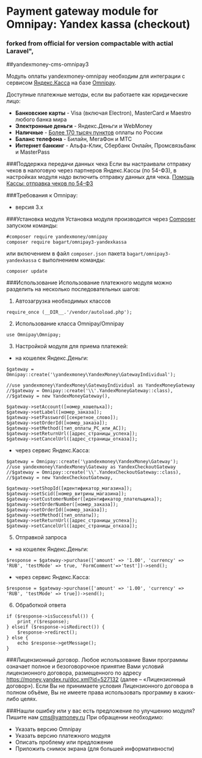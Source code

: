 # Payment gateway module for Omnipay: Yandex kassa (checkout)
### forked from official for version compactable with actial Laravel",
##yandexmoney-cms-omnipay3

Модуль оплаты yandexmoney-omnipay необходим для интеграции с сервисом [Яндекс.Касса](http://kassa.yandex.ru/) на базе [Omnipay](http://omnipay.thephpleague.com/).

 Доступные платежные методы, если вы работаете как юридические лицо:
* **Банковские карты** -  Visa (включая Electron), MasterCard и Maestro любого банка мира
* **Электронные деньги** - Яндекс.Деньги и WebMoney
* **Наличные** - [Более 170 тысяч пунктов](https://money.yandex.ru/pay/doc.xml?id=526209) оплаты по России
* **Баланс телефона** - Билайн, МегаФон и МТС
* **Интернет банкинг** - Альфа-Клик, Сбербанк Онлайн, Промсвязьбанк и MasterPass

###Поддержка передачи данных чека
Если вы настраивали отправку чеков в налоговую через партнеров Яндекс.Кассы (по 54-ФЗ), в настройках модуля надо включить отправку данных для чека.
[Помощь Кассы: отправка чеков по 54-ФЗ](https://yandex.ru/support/checkout/payments/tax-sync.html)

###Требования к Omnipay:
* версия 3.x

###Установка модуля
Установка модуля производится через [Composer](https://getcomposer.org/) запуском команды:
```
#composer require yandexmoney/omnipay
composer require bagart/omnipay3-yandexkassa
```
или включением в файл `composer.json` пакета `bagart/omnipay3-yandexkassa` с выполнением команды:
```
composer update
```
###Использование
Использование платежного модуля можно разделить на несколько последовательных шагов:

1. Автозагрузка необходимых классов
 ```
require_once (__DIR__.'/vendor/autoload.php');
 ```

2. Использование класса Omnipay/Omnipay
 ```
use Omnipay\Omnipay;
 ```
3. Настройкой модуля для приема платежей:
 * на кошелек Яндекс.Деньги:
 ```
$gateway = Omnipay::create('\yandexmoney\YandexMoney\GatewayIndividual');

//use yandexmoney\YandexMoney\GatewayIndividual as YandexMoneyGateway
//$gateway = Omnipay::create('\\'.YandexMoneyGateway::class),
//$gateway = new YandexMoneyGateway(),

$gateway->setAccount([номер_кошелька]);
$gateway->setLabel([номер_заказа]);
$gateway->setPassword([секретное_слово]);
$gateway->setOrderId([номер_заказа]);
$gateway->setMethod([тип_оплаты_PC_или_AC]);
$gateway->setReturnUrl([адрес_страницы_успеха]);
$gateway->setCancelUrl([адрес_страницы_отказа]);
 ```
 * через сервис Яндекс.Касса:
 ```
$gateway = Omnipay::create('\yandexmoney\YandexMoney\Gateway');
//use yandexmoney\YandexMoney\Gateway as YandexCheckoutGateway
//$gateway = Omnipay::create('\\'.YandexCheckoutGateway::class),
//$gateway = new YandexCheckoutGateway,

$gateway->setShopId([идентификатор_магазина]);
$gateway->setScid([номер_витрины_магазина]);
$gateway->setCustomerNumber([идентификатор_плательщика]);
$gateway->setOrderNumber([номер_заказа]);
$gateway->setOrderId([номер_заказа]);
$gateway->setMethod([тип_оплаты]);
$gateway->setReturnUrl([адрес_страницы_успеха]);
$gateway->setCancelUrl([адрес_страницы_отказа]);
 ```
5. Отправкой запроса
 * на кошелек Яндекс.Деньги:
 ```
$response = $gateway->purchase(['amount' => '1.00', 'currency' => 'RUB', 'testMode' => true, 'FormComment'=>'test'])->send();
 ```
 * через сервис Яндекс.Касса:
 ```
$response = $gateway->purchase(['amount' => '1.00', 'currency' => 'RUB', 'testMode' => true])->send();
 ```
6. Обработкой ответа 
```
if ($response->isSuccessful()) {
    print_r($response);
} elseif ($response->isRedirect()) {
    $response->redirect();
} else {
    echo $response->getMessage();
}
```
###Лицензионный договор.
Любое использование Вами программы означает полное и безоговорочное принятие Вами условий лицензионного договора, размещенного по адресу https://money.yandex.ru/doc.xml?id=527132 (далее – «Лицензионный договор»). 
Если Вы не принимаете условия Лицензионного договора в полном объёме, Вы не имеете права использовать программу в каких-либо целях.

###Нашли ошибку или у вас есть предложение по улучшению модуля?
Пишите нам cms@yamoney.ru
При обращении необходимо:
* Указать версию Omnipay
* Указать версию платежного модуля
* Описать проблему или предложение
* Приложить снимок экрана (для большей информативности)
